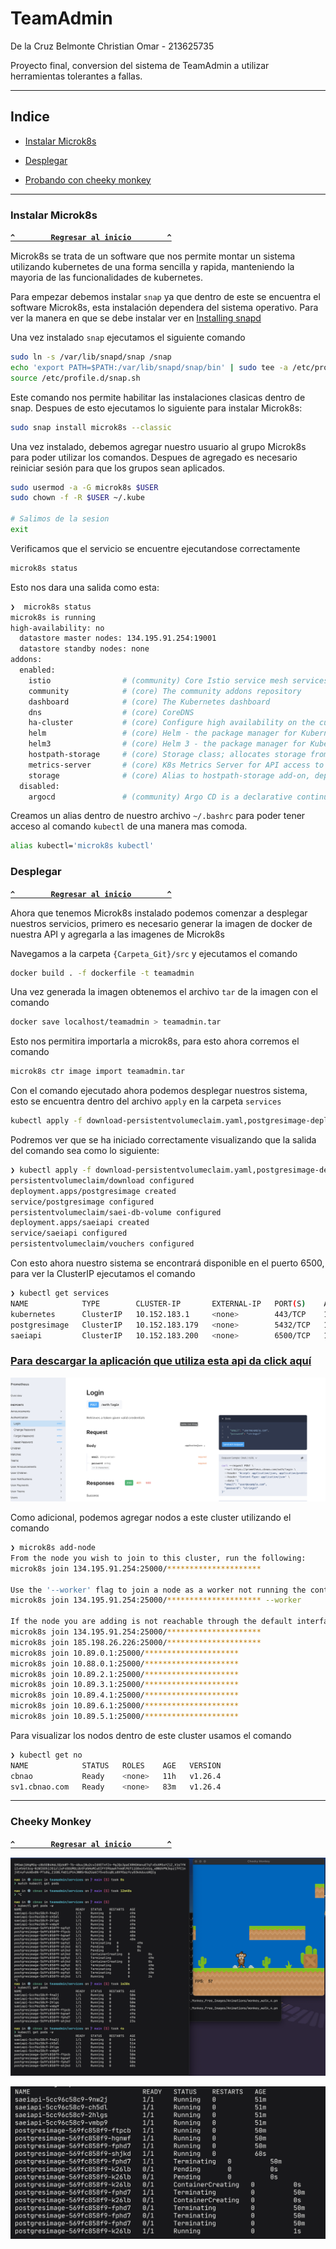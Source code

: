 # TeamAdmin

De la Cruz Belmonte Christian Omar - 213625735  

Proyecto final, conversion del sistema de TeamAdmin a utilizar herramientas tolerantes a fallas.

---

## Indice

- [Instalar Microk8s](#instalar-microk8s)

- [Desplegar](#desplegar)

- [Probando con cheeky monkey](#probando-con-cheeky-monkey)

---

### Instalar Microk8s

**[`^        Regresar al inicio        ^`](#teamadmin)**

Microk8s se trata de un software que nos permite montar un sistema utilizando kubernetes de una forma sencilla y rapida, manteniendo la mayoria de las funcionalidades de kubernetes.

Para empezar debemos instalar `snap` ya que dentro de este se encuentra el software Microk8s, esta instalación dependera del sistema operativo.
Para ver la manera en que se debe instalar ver en [Installing snapd](https://snapcraft.io/docs/installing-snapd)

Una vez instalado `snap` ejecutamos el siguiente comando

```bash
sudo ln -s /var/lib/snapd/snap /snap
echo 'export PATH=$PATH:/var/lib/snapd/snap/bin' | sudo tee -a /etc/profile.d/snap.sh
source /etc/profile.d/snap.sh
```

Este comando nos permite habilitar las instalaciones clasicas dentro de snap.
Despues de esto ejecutamos lo siguiente para instalar Microk8s:

```bash
sudo snap install microk8s --classic 
```

Una vez instalado, debemos agregar nuestro usuario al grupo Microk8s para poder utilizar los comandos. Despues de agregado es necesario reiniciar sesión para que los grupos sean aplicados.

```bash
sudo usermod -a -G microk8s $USER
sudo chown -f -R $USER ~/.kube

# Salimos de la sesion
exit
```

Verificamos que el servicio se encuentre ejecutandose correctamente

```bash
microk8s status
```

Esto nos dara una salida como esta:

```bash
❯  microk8s status
microk8s is running
high-availability: no
  datastore master nodes: 134.195.91.254:19001
  datastore standby nodes: none
addons:
  enabled:
    istio                # (community) Core Istio service mesh services
    community            # (core) The community addons repository
    dashboard            # (core) The Kubernetes dashboard
    dns                  # (core) CoreDNS
    ha-cluster           # (core) Configure high availability on the current node
    helm                 # (core) Helm - the package manager for Kubernetes
    helm3                # (core) Helm 3 - the package manager for Kubernetes
    hostpath-storage     # (core) Storage class; allocates storage from host directory
    metrics-server       # (core) K8s Metrics Server for API access to service metrics
    storage              # (core) Alias to hostpath-storage add-on, deprecated
  disabled:
    argocd               # (community) Argo CD is a declarative continuous deployment for Kubernetes.
```

Creamos un alias dentro de nuestro archivo `~/.bashrc` para poder tener acceso al comando `kubectl` de una manera mas comoda.

```bash
alias kubectl='microk8s kubectl'
```

### Desplegar

**[`^        Regresar al inicio        ^`](#teamadmin)**

Ahora que tenemos Microk8s instalado podemos comenzar a desplegar nuestros servicios, primero es necesario generar la imagen de docker de nuestra API y agregarla a las imagenes de Microk8s

Navegamos a la carpeta `{Carpeta_Git}/src` y ejecutamos el comando

```bash
docker build . -f dockerfile -t teamadmin
```

Una vez generada la imagen obtenemos el archivo `tar` de la imagen con el comando

```bash
docker save localhost/teamadmin > teamadmin.tar
```

Esto nos permitira importarla a microk8s, para esto ahora corremos el comando 

```bash
microk8s ctr image import teamadmin.tar
```

Con el comando ejecutado ahora podemos desplegar nuestros sistema, esto se encuentra dentro del archivo `apply` en la carpeta `services`

```bash
kubectl apply -f download-persistentvolumeclaim.yaml,postgresimage-deployment.yaml,postgresimage-service.yaml,saei-db-volume-persistentvolumeclaim.yaml,saeiapi-deployment.yaml,saeiapi-service.yaml,vouchers-persistentvolumeclaim.yaml
```

Podremos ver que se ha iniciado correctamente visualizando que la salida del comando sea como lo siguiente:

```bash
❯ kubectl apply -f download-persistentvolumeclaim.yaml,postgresimage-deployment.yaml,postgresimage-service.yaml,saei-db-volume-persistentvolumeclaim.yaml,saeiapi-deployment.yaml,saeiapi-service.yaml,vouchers-persistentvolumeclaim.yaml
persistentvolumeclaim/download configured
deployment.apps/postgresimage created
service/postgresimage configured
persistentvolumeclaim/saei-db-volume configured
deployment.apps/saeiapi created
service/saeiapi configured
persistentvolumeclaim/vouchers configured
```

Con esto ahora nuestro sistema se encontrará disponible en el puerto 6500, para ver la ClusterIP ejecutamos el comando 

```bash
❯ kubectl get services
NAME            TYPE        CLUSTER-IP       EXTERNAL-IP   PORT(S)    AGE
kubernetes      ClusterIP   10.152.183.1     <none>        443/TCP    10h
postgresimage   ClusterIP   10.152.183.179   <none>        5432/TCP   178m
saeiapi         ClusterIP   10.152.183.200   <none>        6500/TCP   178m
```

### [Para descargar la aplicación que utiliza esta api da click aquí](https://prometheus.cbnao.com/download/teamadmin.apk)

![App](images/app.png)

Como adicional, podemos agregar nodos a este cluster utilizando el comando

```bash
❯ microk8s add-node
From the node you wish to join to this cluster, run the following:
microk8s join 134.195.91.254:25000/*********************

Use the '--worker' flag to join a node as a worker not running the control plane, eg:
microk8s join 134.195.91.254:25000/********************* --worker

If the node you are adding is not reachable through the default interface you can use one of the following:
microk8s join 134.195.91.254:25000/*********************
microk8s join 185.198.26.226:25000/*********************
microk8s join 10.89.0.1:25000/*********************
microk8s join 10.88.0.1:25000/*********************
microk8s join 10.89.2.1:25000/*********************
microk8s join 10.89.3.1:25000/*********************
microk8s join 10.89.4.1:25000/*********************
microk8s join 10.89.6.1:25000/*********************
microk8s join 10.89.5.1:25000/*********************
```

Para visualizar los nodos dentro de este cluster usamos el comando

```bash
❯ kubectl get no
NAME            STATUS   ROLES    AGE   VERSION
cbnao           Ready    <none>   11h   v1.26.4
sv1.cbnao.com   Ready    <none>   83m   v1.26.4
```

---

### Cheeky Monkey

**[`^        Regresar al inicio        ^`](#teamadmin)**

![Cheeky Monkey y los contenedores](images/monkey-running.png)

![Despues de destruir un contenedor](images/after-destroy.png)